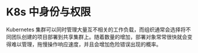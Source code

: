 # K8s 中身份与权限

Kubernetes 集群可以同时管理大量互不相关的工作负载，而组织通常会选择将不同团队创建的项目部署到共享集群上。随着数量的增加，部署对象常常很快就会变得难以管理，拖慢操作响应速度，并且会增加危险错误出现的概率。
